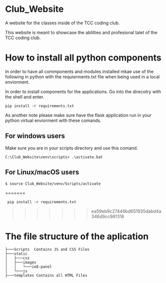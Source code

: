 # Club_Website
A website for the classes inside of the TCC coding club.

This website is meant to showcase the ablilties and profesional talet of the TCC coding club.


# How to install all python components #

In order to have all commponents and modules installed mkae use of the following in python with the requierments.txt file when being used in a local enviorment.

In order to install components for the applications. Go into the direcotry with the shell and enter.

``` 
pip install -r requirements.txt 
```
As another note please make sure have the flask application run in your python virtual enviorment with these comands.

## For windows users
Make sure you are in your scripts directory and use this comand.
```
C:\Club_Website\venv\scripts> .\activate.bat
```
## For Linux/macOS users 
```
$ source Club_Website/venv/Scripts/activate
```
=======
```
 pip install -r requirements.txt
  ```


>>>>>>> ea59eb9c27446bd651935dabd4a346d9cc981316


# The file structure of the aplication 

```
├───Scripts  Contains JS and CSS Files
├───static
│   ├───css
│   ├───images
│   │   └───ie8-panel
│   └───js
├───templates Contains all HTML Files
```
